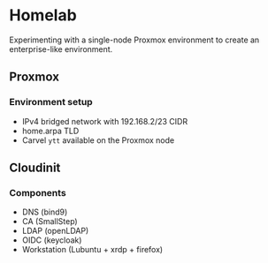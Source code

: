 # Homelab

Experimenting with a single-node Proxmox environment to create an enterprise-like environment.

## Proxmox

### Environment setup

* IPv4 bridged network with 192.168.2/23 CIDR
* home.arpa TLD
* Carvel `ytt` available on the Proxmox node

## Cloudinit

### Components

* DNS (bind9)
* CA (SmallStep)
* LDAP (openLDAP)
* OIDC (keycloak)
* Workstation (Lubuntu + xrdp + firefox)